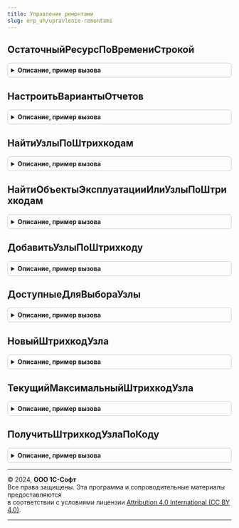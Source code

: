 ```yaml
---
title: Управление ремонтами
slug: erp_uh/upravlenie-remontami
---
```



## ОстаточныйРесурсПоВремениСтрокой
<details style="margin: 1em 0; padding: 0.5em; border: 1px solid #ccc; border-radius: 6px;">

<summary style="font-weight: bold; cursor: pointer;">Описание, пример вызова</summary>

```bsl

// Функция возвращает текстовое представление остаточного ресурса
//
// Параметры:
// 		КоличествоДней - Число - Количество дней.
//
// Возвращаемое значение:
// 		Строка - Строковое представление количества дней.
//
Функция ОстаточныйРесурсПоВремениСтрокой(КоличествоДней) Экспорт
```

Пример вызова
```bsl
Результат = УправлениеРемонтами.ОстаточныйРесурсПоВремениСтрокой(КоличествоДней) 
```
</details>

## НастроитьВариантыОтчетов
<details style="margin: 1em 0; padding: 0.5em; border: 1px solid #ccc; border-radius: 6px;">

<summary style="font-weight: bold; cursor: pointer;">Описание, пример вызова</summary>

```bsl

// См. ВариантыОтчетовПереопределяемый.НастроитьВариантыОтчетов.
//
Процедура НастроитьВариантыОтчетов(Настройки) Экспорт
```

Пример вызова
```bsl
УправлениеРемонтами.НастроитьВариантыОтчетов(Настройки) 
```
</details>

## НайтиУзлыПоШтрихкодам
<details style="margin: 1em 0; padding: 0.5em; border: 1px solid #ccc; border-radius: 6px;">

<summary style="font-weight: bold; cursor: pointer;">Описание, пример вызова</summary>

```bsl

// Находит узлы объектов эксплуатации по штрихкодам.
//
// Параметры:
//  ДанныеШтрихкодов - Структура, Массив из Строка - Данные штрихкодов.
//  ПараметрыПодбора - Структура - Параметры подбора.
//
// Возвращаемое значение:
//  Структура - содержит:
//    * МассивОбъектов - Массив из СправочникСсылка.УзлыОбъектовЭксплуатации - найденные узлы
//    * НеНайдены - Массив из Строка - штрихкоды, по которым не удалось найти узлы
//    * НеПодходят - Массив из СправочникСсылка.УзлыОбъектовЭксплуатации - Узлы, которые не подходят по параметрам подбора.
//
Функция НайтиУзлыПоШтрихкодам(ДанныеШтрихкодов, ПараметрыПодбора = Неопределено) Экспорт
```

Пример вызова
```bsl
Результат = УправлениеРемонтами.НайтиУзлыПоШтрихкодам(ДанныеШтрихкодов, ПараметрыПодбора);
```
</details>

## НайтиОбъектыЭксплуатацииИлиУзлыПоШтрихкодам
<details style="margin: 1em 0; padding: 0.5em; border: 1px solid #ccc; border-radius: 6px;">

<summary style="font-weight: bold; cursor: pointer;">Описание, пример вызова</summary>

```bsl

// Находит объекты эксплуатации или узлы по штрихкодам.
//
// Параметры:
//  ДанныеШтрихкодов - Структура, Массив из Строка - Данные штрихкодов.
//  ПараметрыПодбора - Структура - Параметры подбора.
//
// Возвращаемое значение:
//  Структура - содержит:
//    * МассивОбъектов - Массив из СправочникСсылка.ОбъектыЭксплуатации, СправочникСсылка.УзлыОбъектовЭксплуатации - найденные объекты
//    * НеНайдены - Массив из Строка - штрихкоды, по которым не удалось найти
//    * НеПодходят - Массив из СправочникСсылка.ОбъектыЭксплуатации, СправочникСсылка.УзлыОбъектовЭксплуатации - Объекты, которые не подходят по параметрам подбора.
//
Функция НайтиОбъектыЭксплуатацииИлиУзлыПоШтрихкодам(ДанныеШтрихкодов, ПараметрыПодбора = Неопределено) Экспорт
```

Пример вызова
```bsl
Результат = УправлениеРемонтами.НайтиОбъектыЭксплуатацииИлиУзлыПоШтрихкодам(ДанныеШтрихкодов, ПараметрыПодбора);
```
</details>

## ДобавитьУзлыПоШтрихкоду
<details style="margin: 1em 0; padding: 0.5em; border: 1px solid #ccc; border-radius: 6px;">

<summary style="font-weight: bold; cursor: pointer;">Описание, пример вызова</summary>

```bsl

// Добавляет в табличную часть узлы по штрихкоду и заполняет объект эксплуатации, если он не заполнен.
//
// Параметры:
//  ДанныеШтрихкодов - Структура, Массив из Строка - Данные штрихкодов.
// 	Объект - ДанныеФормыСтруктура -
// 	ТаблицаУзлов - ДанныеФормыКоллекция -
// 	ИмяРеквизита - Строка -
// 	ОбъектЭксплуатации - СправочникСсылка.ОбъектыЭксплуатации -
// 	ПараметрыПодбора - Структура -
//
// Возвращаемое значение:
// 	Массив - Добавленные строки.
//  Неопределено - Если не удалось найти узлы.
Функция ДобавитьУзлыПоШтрихкоду(ДанныеШтрихкодов, Объект, ТаблицаУзлов, ИмяРеквизита, ОбъектЭксплуатации = Неопределено, ПараметрыПодбора = Неопределено) Экспорт
```

Пример вызова
```bsl
Результат = УправлениеРемонтами.ДобавитьУзлыПоШтрихкоду(ДанныеШтрихкодов, Объект, ТаблицаУзлов, ИмяРеквизита, ОбъектЭксплуатации, ПараметрыПодбора);
```
</details>

## ДоступныеДляВыбораУзлы
<details style="margin: 1em 0; padding: 0.5em; border: 1px solid #ccc; border-radius: 6px;">

<summary style="font-weight: bold; cursor: pointer;">Описание, пример вызова</summary>

```bsl

// Возвращает доступные для выбора узлы в соответствии с параметрами выбора.
//
// Параметры:
// 	Параметры - Структура -
//
// Возвращаемое значение:
// 	Массив - Доступные для выбора узлы
Функция ДоступныеДляВыбораУзлы(Параметры) Экспорт
```

Пример вызова
```bsl
Результат = УправлениеРемонтами.ДоступныеДляВыбораУзлы(Параметры) 
```
</details>

## НовыйШтрихкодУзла
<details style="margin: 1em 0; padding: 0.5em; border: 1px solid #ccc; border-radius: 6px;">

<summary style="font-weight: bold; cursor: pointer;">Описание, пример вызова</summary>

```bsl

// Генерирует новый штрихкод узла объекта эксплуатации.
//
// Возвращаемое значение:
// 	Строка - Новый штрихкод
Функция НовыйШтрихкодУзла() Экспорт
```

Пример вызова
```bsl
Результат = УправлениеРемонтами.НовыйШтрихкодУзла() 
```
</details>

## ТекущийМаксимальныйШтрихкодУзла
<details style="margin: 1em 0; padding: 0.5em; border: 1px solid #ccc; border-radius: 6px;">

<summary style="font-weight: bold; cursor: pointer;">Описание, пример вызова</summary>

```bsl

// Определяет максимальный штрихкод в виде числа.
//
// Возвращаемое значение:
// 	Число - Максимальный штрихкод в виде числа.
Функция ТекущийМаксимальныйШтрихкодУзла() Экспорт
```

Пример вызова
```bsl
Результат = УправлениеРемонтами.ТекущийМаксимальныйШтрихкодУзла() 
```
</details>

## ПолучитьШтрихкодУзлаПоКоду
<details style="margin: 1em 0; padding: 0.5em; border: 1px solid #ccc; border-radius: 6px;">

<summary style="font-weight: bold; cursor: pointer;">Описание, пример вызова</summary>

```bsl

// Формирует штрихкод по числовому коду.
//
// Параметры:
// 	Код - Число
//
// Возвращаемое значение:
// 	Строка - Штрихкод
Функция ПолучитьШтрихкодУзлаПоКоду(Код) Экспорт
```

Пример вызова
```bsl
Результат = УправлениеРемонтами.ПолучитьШтрихкодУзлаПоКоду(Код) 
```
</details>

---

© 2024, **ООО 1С-Софт**  
Все права защищены. Эта программа и сопроводительные материалы предоставляются  
в соответствии с условиями лицензии [Attribution 4.0 International (CC BY 4.0)](https://creativecommons.org/licenses/by/4.0/legalcode).

---
